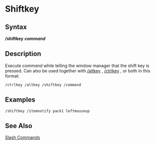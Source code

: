 # Shiftkey

## Syntax

**/shiftkey** _**command**_

## Description

Execute _command_ while telling the window manager that the shift key is pressed. Can also be used together with [/altkey](altkey.md) , [/ctrlkey](ctrlkey.md) , or both in this format:

```text
/ctrlkey /altkey /shiftkey /command
```

## Examples

```text
/shiftkey /itemnotify pack1 leftmouseup
```

## See Also

[Slash Commands](./)

